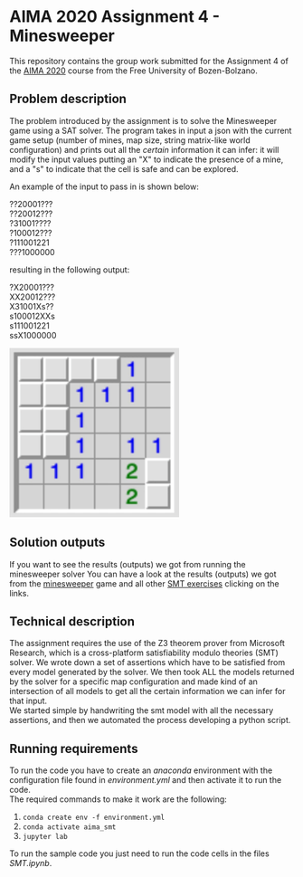 # AIMA 2020 Assignment 4 - Minesweeper

This repository contains the group work submitted for the Assignment 4 of the [AIMA 2020](https://ole.unibz.it/course/view.php?id=6841) course from the Free University of Bozen-Bolzano.

## Problem description

The problem introduced by the assignment is to solve the Minesweeper game using a SAT solver.
The program takes in input a json with the current game setup (number of mines, map size, string matrix-like world configuration) and prints out all the *certain* information it can infer: it will modify the input values putting an "X" to indicate the presence of a mine, and a "s" to indicate that the cell is safe and can be explored. 

An example of the input to pass in is shown below:

??20001???  
??20012???  
?31001????  
?100012???  
?111001221  
???1000000  

resulting in the following output:

?X20001???  
XX20012???  
X31001Xs??  
s100012XXs  
s111001221  
ssX1000000  

<img src="/images/minesweeper.gif"  width="300">

## Solution outputs

If you want to see the results (outputs) we got from running the minesweeper solver 
You can have a look at the results (outputs) we got from the [minesweeper]() game and all other [SMT exercises]() clicking on the links.

## Technical description

The assignment requires the use of the Z3 theorem prover from Microsoft Research, which is a cross-platform satisfiability modulo theories (SMT) solver.
We wrote down a set of assertions which have to be satisfied from every model generated by the solver. We then took ALL the models returned by the solver for a specific map configuration and made kind of an intersection of all models to get all the certain information we can infer for that input.   
We started simple by handwriting the smt model with all the necessary assertions, and then we automated the process developing a python script. 

## Running requirements

To run the code you have to create an *anaconda* environment with the configuration file found in *environment.yml* and then activate it to run the code.  
The required commands to make it work are the following:
1. `conda create env -f environment.yml`
2. `conda activate aima_smt`
3. `jupyter lab`

To run the sample code you just need to run the code cells in the files *SMT.ipynb*.